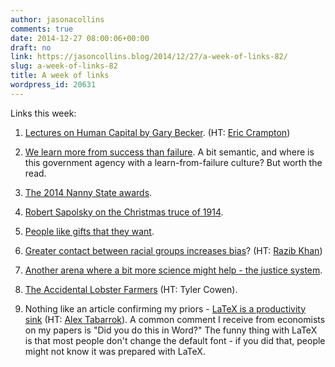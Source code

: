 ```yaml
---
author: jasonacollins
comments: true
date: 2014-12-27 08:00:06+00:00
draft: no
link: https://jasoncollins.blog/2014/12/27/a-week-of-links-82/
slug: a-week-of-links-82
title: A week of links
wordpress_id: 20631
---
```


Links this week:






	
  1. [Lectures on Human Capital by Gary Becker](https://www.youtube.com/view_play_list?p=9334868E7A821E2A). (HT: [Eric Crampton](https://twitter.com/EricCrampton))

	
  2. [We learn more from success than failure](http://www.businessinsider.com/we-learn-more-from-success-than-failure-2014-6?IR=T). A bit semantic, and where is this government agency with a learn-from-failure culture? But worth the read.

	
  3. [The 2014 Nanny State awards](http://www.smh.com.au/comment/say-no-to-the-nanny-state-paid-for-by-you-for-your-own-good-20141221-12bmc5.html).

	
  4. [Robert Sapolsky on the Christmas truce of 1914](http://www.wsj.com/articles/the-spirit-of-the-1914-christmas-truce-1419006906).

	
  5. [People like gifts that they want](http://timharford.com/2014/12/you-really-really-shouldnt-have%E2%80%89-%E2%80%89-%E2%80%89-%E2%80%89/).

	
  6. [Greater contact between racial groups increases bias](http://www.washingtonpost.com/blogs/wonkblog/wp/2014/12/19/the-troubling-reason-why-whites-in-some-states-may-show-more-hidden-racial-bias/)? (HT: [Razib Khan](https://twitter.com/razibkhan))

	
  7. [Another arena where a bit more science might help - the justice system](http://aeon.co/magazine/society/how-can-we-rid-the-legal-system-of-bad-science/).

	
  8. [The Accidental Lobster Farmers](http://modernfarmer.com/2014/12/maines-accidental-lobster-farmers/) (HT: Tyler Cowen).

	
  9. Nothing like an article confirming my priors - [LaTeX is a productivity sink](http://www.plosone.org/article/info:doi/10.1371/journal.pone.0115069) (HT: [Alex Tabarrok](https://twitter.com/ATabarrok)). A common comment I receive from economists on my papers is "Did you do this in Word?" The funny thing with LaTeX is that most people don't change the default font - if you did that, people might not know it was prepared with LaTeX.


